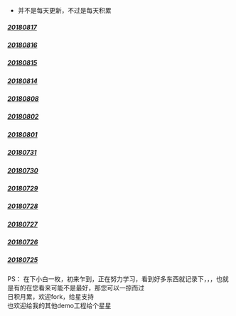 * 并不是每天更新，不过是每天积累

##### [20180817](https://github.com/starainDou/DDYDayly/blob/master/2018/201807/20180817.md)

##### [20180816](https://github.com/starainDou/DDYDayly/blob/master/2018/201807/20180816.md)

##### [20180815](https://github.com/starainDou/DDYDayly/blob/master/2018/201807/20180815.md)

##### [20180814](https://github.com/starainDou/DDYDayly/blob/master/2018/201807/20180814.md)

##### [20180808](https://github.com/starainDou/DDYDayly/blob/master/2018/201807/20180808.md)

##### [20180802](https://github.com/starainDou/DDYDayly/blob/master/2018/201807/20180802.md)

##### [20180801](https://github.com/starainDou/DDYDayly/blob/master/2018/201807/20180801.md)

##### [20180731](https://github.com/starainDou/DDYDayly/blob/master/2018/201807/20180731.md)

##### [20180730](https://github.com/starainDou/DDYDayly/blob/master/2018/201807/20180730.md)

##### [20180729](https://github.com/starainDou/DDYDayly/blob/master/2018/201807/20180729.md)

##### [20180728](https://github.com/starainDou/DDYDayly/blob/master/2018/201807/20180728.md)

##### [20180727](https://github.com/starainDou/DDYDayly/blob/master/2018/201807/20180727.md)

##### [20180726](https://github.com/starainDou/DDYDayly/blob/master/2018/201807/20180726.md)

##### [20180725](https://github.com/starainDou/DDYDayly/blob/master/2018/201807/20180725.md)

PS：
在下小白一枚，初来乍到，正在努力学习，看到好多东西就记录下，，，也就是有的在您看来可能不是最好，那您可以一掠而过
<br>日积月累，欢迎fork，给星支持
<br>也欢迎给我的其他demo工程给个星星

